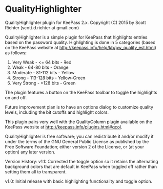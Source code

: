 # QualityHighlighter
QualityHighlighter plugin for KeePass 2.x.
Copyright (C) 2015 by Scott Richter (scott.d.richter at gmail.com)

QualityHighlighter is a simple plugin for KeePass that highlights entries based on the password quality. Highlighting is done in 5 categories (based on the KeePass website at http://keepass.info/help/kb/pw_quality_est.html) as follows:

1. Very Weak - <= 64 bits - Red
2. Weak - 64-80 bits - Orange
3. Moderate - 81-112 bits - Yellow
4. Strong - 113-128 bits - Yellow-Green
5. Very Strong - >128 bits - Green

The plugin features a button on the KeePass toolbar to toggle the highlights on and off.

Future improvement plan is to have an options dialog to customize quality levels, including the bit cutoffs and highlight colors.

This plugin pairs very well with the QualityColumn plugin available on the KeePass website at http://keepass.info/plugins.html#qcol.

QualityHighlighter is free software; you can redistribute it and/or modify it under the terms of the GNU General Public License as published by the Free Software Foundation; either version 2 of the License, or (at your option) any later version.

Version History:
v1.1: Corrected the toggle option so it retains the alternating background colors that are default in KeePass when toggled off rather than setting them all to transparent.

v1.0: Initial release with basic highlighting functionality and toggle option.